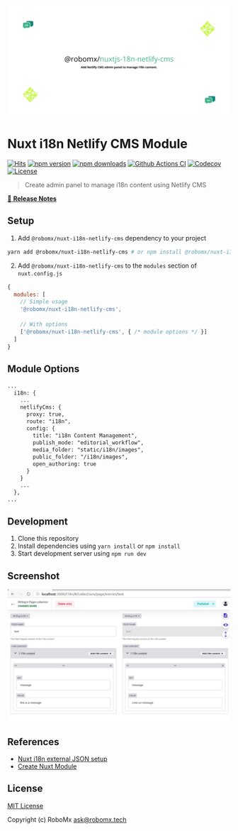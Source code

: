 <div align="center">
  <img src ="https://github.com/anshcena/my-image-hosting-spot/blob/main/IMAGE_DIR/@robomx_nuxtjs-18n-netlify-cms.png?raw=true" width="1000" />
</div>

# Nuxt i18n Netlify CMS Module

[![Hits](https://hits.seeyoufarm.com/api/count/incr/badge.svg?url=https%3A%2F%2Fgithub.com%2FRoboMx%2Fnuxt-i18n-netlify-cms&count_bg=%2379C83D&title_bg=%23555555&icon=&icon_color=%23E7E7E7&title=hits&edge_flat=false)](https://hits.seeyoufarm.com)
[![npm version][npm-version-src]][npm-version-href]
[![npm downloads][npm-downloads-src]][npm-downloads-href]
[![Github Actions CI][github-actions-ci-src]][github-actions-ci-href]
[![Codecov][codecov-src]][codecov-href]
[![License][license-src]][license-href]

> Create admin panel to manage i18n content using Netlify CMS

[📖 **Release Notes**](./CHANGELOG.md)

## Setup

1. Add `@robomx/nuxt-i18n-netlify-cms` dependency to your project

```bash
yarn add @robomx/nuxt-i18n-netlify-cms # or npm install @robomx/nuxt-i18n-netlify-cms
```

2. Add `@robomx/nuxt-i18n-netlify-cms` to the `modules` section of `nuxt.config.js`

```js
{
  modules: [
    // Simple usage
    '@robomx/nuxt-i18n-netlify-cms',

    // With options
    ['@robomx/nuxt-i18n-netlify-cms', { /* module options */ }]
  ]
}
```

## Module Options

```
...
  i18n: {
    ...
    netlifyCms: {
      proxy: true,
      route: "i18n",
      config: {
        title: "i18n Content Management",
        publish_mode: "editorial_workflow",
        media_folder: "static/i18n/images",
        public_folder: "/i18n/images",
        open_authoring: true
      }
    }
    ...
  },
...
```

## Development

1. Clone this repository
2. Install dependencies using `yarn install` or `npm install`
3. Start development server using `npm run dev`

## Screenshot

<img src="static/i18n-content.jpeg" alt="i18n content manage" width="600px">

## References

* [Nuxt i18n external JSON setup](https://phrase.com/blog/posts/nuxt-js-tutorial-i18n/#External_JSON_or_JS_Files)
* [Create Nuxt Module](https://nuxtjs.org/blog/creating-a-nuxt-module)

## License

[MIT License](./LICENSE)

Copyright (c) RoboMx <ask@robomx.tech>

<!-- Badges -->
[npm-version-src]: https://img.shields.io/npm/v/@robomx/nuxt-i18n-netlify-cms/latest.svg
[npm-version-href]: https://npmjs.com/package/@robomx/nuxt-i18n-netlify-cms

[npm-downloads-src]: https://img.shields.io/npm/dt/@robomx/nuxt-i18n-netlify-cms.svg
[npm-downloads-href]: https://npmjs.com/package/@robomx/nuxt-i18n-netlify-cms

[github-actions-ci-src]: https://github.com/robomx/nuxt-18n-netlify-cms/workflows/ci/badge.svg
[github-actions-ci-href]: https://github.com/robomx/nuxt-18n-netlify-cms/actions?query=workflow%3Aci

[codecov-src]: https://img.shields.io/codecov/c/github/robomx/nuxt-18n-netlify-cms.svg
[codecov-href]: https://codecov.io/gh/robomx/nuxt-18n-netlify-cms

[license-src]: https://img.shields.io/npm/l/@robomx/nuxt-i18n-netlify-cms.svg
[license-href]: https://npmjs.com/package/@robomx/nuxt-i18n-netlify-cms
